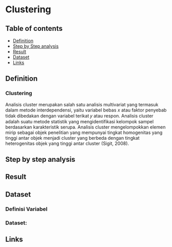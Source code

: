 # Clustering


## Table of contents
- [Definition]()
- [Step by Step analysis]()
- [Result]()
- [Dataset]()
- [Links]()

## Definition

### Clustering
Analisis cluster merupakan salah satu analisis multivariat yang termasuk dalam metode interdependensi, yaitu variabel bebas 𝑥 atau faktor penyebab tidak dibedakan dengan variabel terikat 𝑦 atau respon. Analisis cluster adalah suatu metode statistik yang mengidentifikasi kelompok sampel berdasarkan karakteristik serupa. Analisis cluster mengelompokkan elemen mirip sebagai objek penelitian yang mempunyai tingkat homogenitas yang tinggi antar objek menjadi cluster yang berbeda dengan tingkat heterogenitas objek yang tinggi antar cluster (Sigit, 2008). 

## Step by step analysis

## Result

## Dataset 

### Definisi Variabel

### Dataset:

## Links